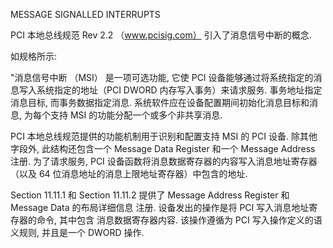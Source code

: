 
MESSAGE SIGNALLED INTERRUPTS

PCI 本地总线规范 Rev 2.2 （www.pcisig.com） 引入了消息信号中断的概念. 

如规格所示: 

"消息信号中断 （MSI） 是一项可选功能, 它使 PCI 设备能够通过将系统指定的消息写入系统指定的地址（PCI DWORD 内存写入事务）来请求服务. 事务地址指定消息目标, 而事务数据指定消息. 系统软件应在设备配置期间初始化消息目标和消息, 为每个支持 MSI 的功能分配一个或多个非共享消息. 

PCI 本地总线规范提供的功能机制用于识别和配置支持 MSI 的 PCI 设备. 除其他字段外, 此结构还包含一个 Message Data Register 和一个 Message Address 注册. 为了请求服务, PCI 设备函数将消息数据寄存器的内容写入消息地址寄存器（以及 64 位消息地址的消息上限地址寄存器）中包含的地址. 

Section 11.11.1 和 Section 11.11.2 提供了 Message Address Register 和 Message Data 的布局详细信息
注册. 设备发出的操作是将 PCI 写入消息地址寄存器的命令, 其中包含
消息数据寄存器内容. 该操作遵循为 PCI 写入操作定义的语义规则, 并且是一个
DWORD 操作. 